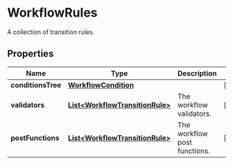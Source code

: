

# WorkflowRules

A collection of transition rules.

## Properties

| Name | Type | Description | Notes |
|------------ | ------------- | ------------- | -------------|
|**conditionsTree** | [**WorkflowCondition**](WorkflowCondition.md) |  |  [optional] |
|**validators** | [**List&lt;WorkflowTransitionRule&gt;**](WorkflowTransitionRule.md) | The workflow validators. |  [optional] |
|**postFunctions** | [**List&lt;WorkflowTransitionRule&gt;**](WorkflowTransitionRule.md) | The workflow post functions. |  [optional] |



